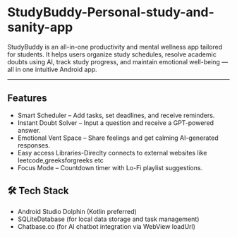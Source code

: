 # StudyBuddy-Personal-study-and-sanity-app
StudyBuddy is an all-in-one productivity and mental wellness app tailored for students. It helps users organize study schedules, resolve academic doubts using AI, track study progress, and maintain emotional well-being — all in one intuitive Android app.

---

##  Features

-  Smart Scheduler – Add tasks, set deadlines, and receive reminders.
- Instant Doubt Solver – Input a question and receive a GPT-powered answer.
- Emotional Vent Space – Share feelings and get calming AI-generated responses.
- Easy access Libraries-Direclty connects to external websites like leetcode,greeksforgreeks etc
- Focus Mode – Countdown timer with Lo-Fi playlist suggestions.

## 🛠 Tech Stack

- Android Studio Dolphin (Kotlin preferred)
- SQLiteDatabase (for local data storage and task management)
- Chatbase.co (for AI chatbot integration via WebView loadUrl)
